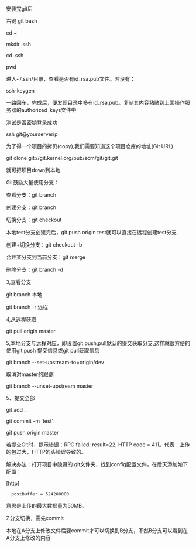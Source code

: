 安装完git后

右键   git bash

cd ~

mkdir .ssh

cd .ssh

pwd

进入~/.ssh/目录，查看是否有id_rsa.pub文件。若没有：

ssh-keygen

一路回车，完成后，便发现目录中多有id_rsa.pub。复制其内容粘贴到上面操作服务器的authorized_keys文件中

测试是否密钥登录成功

ssh git@yourserverip

为了得一个项目的拷贝(copy),我们需要知道这个项目仓库的地址(Git URL)

git clone git://git.kernel.org/pub/scm/git/git.git

就可把项目down到本地

Git鼓励大量使用分支：

查看分支：git branch

创建分支：git branch <name>

切换分支：git checkout <name>

本地test分支创建完后，git push origin test就可以直接在远程创建test分支

创建+切换分支：git checkout -b <name>

合并某分支到当前分支：git merge <name>

删除分支：git branch -d <name>

3,查看分支

git branch   本地

git branch -r  远程

4,从远程获取

git pull origin master

5,本地分支与远程对应，即设置git push,pull默认的提交获取分支,这样就很方便的使用git push 提交信息或git pull获取信息

git branch --set-upstream-to=origin/dev

取消对master的跟踪

git branch --unset-upstream master

5、提交全部

git add .

git commit -m 'test'

git push origin master

若提交Git时，提示错误：RPC failed; result=22, HTTP code = 411。代表：上传的包过大，HTTP的头错误导致的。

解决办法：打开项目中隐藏的.git文件夹，找到config配置文件，在后天添加如下配置：

[http] 

      postBuffer = 524288000



意思是上传的最大数据量为50MB。

7.分支切换，需先commit

本地在A分支上修改文件后要commit才可以切换到B分支，不然B分支可以看到在A分支上修改的内容